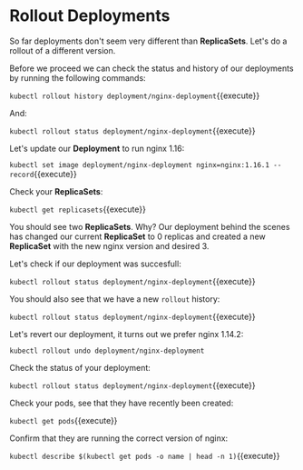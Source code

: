 # Rollout Deployments

So far deployments don't seem very different than **ReplicaSets**.  Let's do a rollout of a different version.

Before we proceed we can check the status and history of our deployments by running the following commands:

`kubectl rollout history deployment/nginx-deployment`{{execute}}

And: 

`kubectl rollout status deployment/nginx-deployment`{{execute}}


Let's update our **Deployment** to run nginx 1.16:

`kubectl set image deployment/nginx-deployment nginx=nginx:1.16.1 --record`{{execute}}

Check your **ReplicaSets**:

`kubectl get replicasets`{{execute}}

You should see two **ReplicaSets**. Why? Our deployment behind the scenes has changed our current **ReplicaSet** to 0 replicas and created a new **ReplicaSet** with the new nginx version and desired 3.

Let's check if our deployment was succesfull:

`kubectl rollout status deployment/nginx-deployment`{{execute}}

You should also see that we have a new `rollout` history:

`kubectl rollout status deployment/nginx-deployment`{{execute}}

Let's revert our deployment, it turns out we prefer nginx 1.14.2:

`kubectl rollout undo deployment/nginx-deployment`

Check the status of your deployment:

`kubectl rollout status deployment/nginx-deployment`{{execute}}

Check your pods, see that they have recently been created:

`kubectl get pods`{{execute}}

Confirm that they are running the correct version of nginx:

`kubectl describe $(kubectl get pods -o name | head -n 1)`{{execute}}
